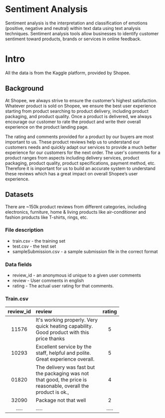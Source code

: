 # Sentiment Analysis
Sentiment analysis is the interpretation and classification of emotions (positive, negative and neutral) within text data using text analysis techniques. Sentiment analysis tools allow businesses to identify customer sentiment toward products, brands or services in online feedback.



# Intro
All the data is from the Kaggle platform, provided by Shopee.
## Background
At Shopee, we always strive to ensure the customer’s highest satisfaction. Whatever product is sold on Shopee, we ensure the best user experience starting from product searching to product delivery, including product packaging, and product quality. Once a product is delivered, we always encourage our customer to rate the product and write their overall experience on the product landing page.

The rating and comments provided for a product by our buyers are most important to us. These product reviews help us to understand our customers needs and quickly adapt our services to provide a much better experience for our customers for the next order. The user's comments for a product ranges from aspects including delivery services, product packaging, product quality, product specifications, payment method, etc. Therefore it is important for us to build an accurate system to understand these reviews which has a great impact on overall Shopee’s user experience.
## Datasets
There are ~150k product reviews from different categories, including electronics, furniture, home & living products like air-conditioner and fashion products like T-shirts, rings, etc. 

### File description
- train.csv - the training set
- test.csv - the test set
- sampleSubmission.csv - a sample submission file in the correct format
### Data fields
- review_id - an anonymous id unique to a given user comments
- review - User comments in english
- rating - The actual user rating for that comments.
### Train.csv
| review_id | review  | rating  |
| :---:   | :-- | :-: |
|11576 | It's working properly. Very <br> quick heating capability.<br> Good product with this <br>price thanks | 5 |
|10293 | Excellent service by the <br> staff, helpful and polite.<br> Great experience overall. | 5 |
|01820 | The delivery was fast but <br>the packaging was not <br>that good, the price is <br>reasonable, overall the <br>product is ok., | 4 |
|32090 | Package not that well | 2 |
|..... | ..... | .....|
